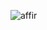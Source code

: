 ![affir](https://user-images.githubusercontent.com/66000826/203300225-5c2bc3f3-b581-4537-91e9-16cef684c486.PNG)
